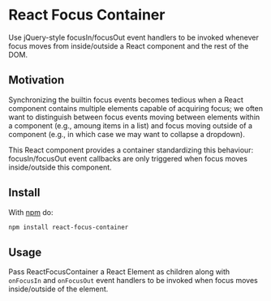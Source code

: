 # React Focus Container
Use jQuery-style focusIn/focusOut event handlers to be invoked whenever focus moves from
inside/outside a React component and the rest of the DOM.

## Motivation
Synchronizing the builtin focus events becomes tedious when a React component contains
multiple elements capable of acquiring focus; we often want to distinguish between focus
events moving between elements within a component (e.g., amoung items in a list) and focus
moving outside of a component (e.g., in which case we may want to collapse a dropdown).

This React component provides a container standardizing this behaviour: focusIn/focusOut
event callbacks are only triggered when focus moves inside/outside this component.

## Install

With [npm](http://npmjs.org) do:

```sh
npm install react-focus-container
```

## Usage
Pass ReactFocusContainer a React Element as children along with `onFocusIn` and `onFocusOut`
event handlers to be invoked when focus moves inside/outside of the element.
